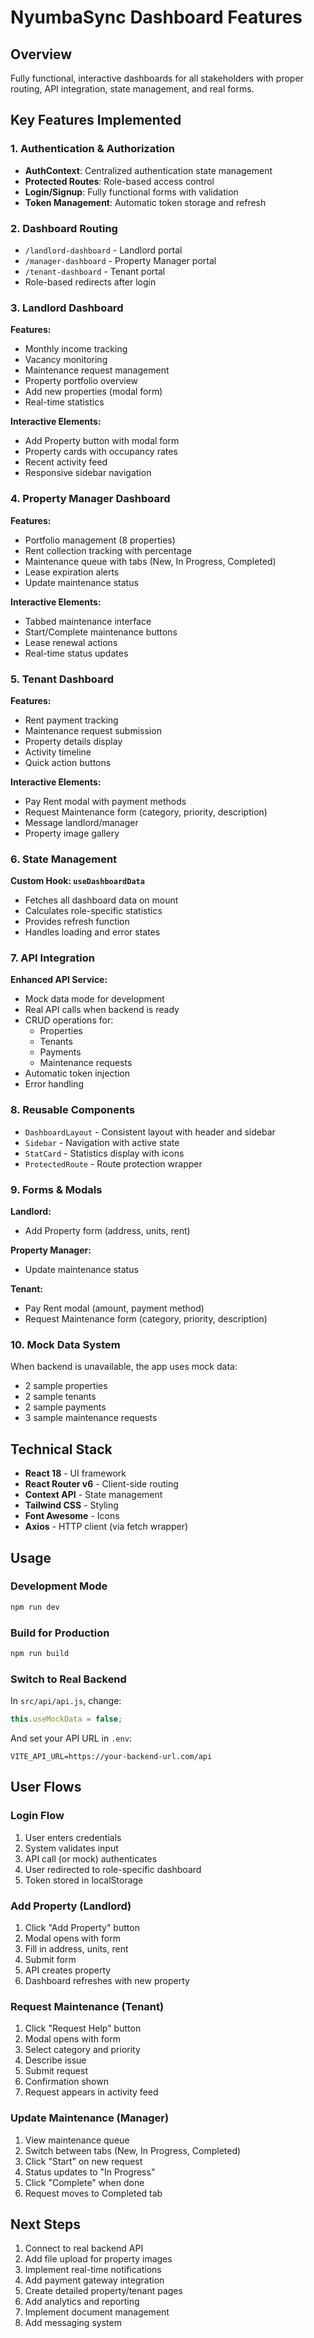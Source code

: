 # NyumbaSync Dashboard Features

## Overview
Fully functional, interactive dashboards for all stakeholders with proper routing, API integration, state management, and real forms.

## Key Features Implemented

### 1. Authentication & Authorization
- **AuthContext**: Centralized authentication state management
- **Protected Routes**: Role-based access control
- **Login/Signup**: Fully functional forms with validation
- **Token Management**: Automatic token storage and refresh

### 2. Dashboard Routing
- `/landlord-dashboard` - Landlord portal
- `/manager-dashboard` - Property Manager portal
- `/tenant-dashboard` - Tenant portal
- Role-based redirects after login

### 3. Landlord Dashboard
**Features:**
- Monthly income tracking
- Vacancy monitoring
- Maintenance request management
- Property portfolio overview
- Add new properties (modal form)
- Real-time statistics

**Interactive Elements:**
- Add Property button with modal form
- Property cards with occupancy rates
- Recent activity feed
- Responsive sidebar navigation

### 4. Property Manager Dashboard
**Features:**
- Portfolio management (8 properties)
- Rent collection tracking with percentage
- Maintenance queue with tabs (New, In Progress, Completed)
- Lease expiration alerts
- Update maintenance status

**Interactive Elements:**
- Tabbed maintenance interface
- Start/Complete maintenance buttons
- Lease renewal actions
- Real-time status updates

### 5. Tenant Dashboard
**Features:**
- Rent payment tracking
- Maintenance request submission
- Property details display
- Activity timeline
- Quick action buttons

**Interactive Elements:**
- Pay Rent modal with payment methods
- Request Maintenance form (category, priority, description)
- Message landlord/manager
- Property image gallery

### 6. State Management
**Custom Hook: `useDashboardData`**
- Fetches all dashboard data on mount
- Calculates role-specific statistics
- Provides refresh function
- Handles loading and error states

### 7. API Integration
**Enhanced API Service:**
- Mock data mode for development
- Real API calls when backend is ready
- CRUD operations for:
  - Properties
  - Tenants
  - Payments
  - Maintenance requests
- Automatic token injection
- Error handling

### 8. Reusable Components
- `DashboardLayout` - Consistent layout with header and sidebar
- `Sidebar` - Navigation with active state
- `StatCard` - Statistics display with icons
- `ProtectedRoute` - Route protection wrapper

### 9. Forms & Modals
**Landlord:**
- Add Property form (address, units, rent)

**Property Manager:**
- Update maintenance status

**Tenant:**
- Pay Rent modal (amount, payment method)
- Request Maintenance form (category, priority, description)

### 10. Mock Data System
When backend is unavailable, the app uses mock data:
- 2 sample properties
- 2 sample tenants
- 2 sample payments
- 3 sample maintenance requests

## Technical Stack
- **React 18** - UI framework
- **React Router v6** - Client-side routing
- **Context API** - State management
- **Tailwind CSS** - Styling
- **Font Awesome** - Icons
- **Axios** - HTTP client (via fetch wrapper)

## Usage

### Development Mode
```bash
npm run dev
```

### Build for Production
```bash
npm run build
```

### Switch to Real Backend
In `src/api/api.js`, change:
```javascript
this.useMockData = false;
```

And set your API URL in `.env`:
```
VITE_API_URL=https://your-backend-url.com/api
```

## User Flows

### Login Flow
1. User enters credentials
2. System validates input
3. API call (or mock) authenticates
4. User redirected to role-specific dashboard
5. Token stored in localStorage

### Add Property (Landlord)
1. Click "Add Property" button
2. Modal opens with form
3. Fill in address, units, rent
4. Submit form
5. API creates property
6. Dashboard refreshes with new property

### Request Maintenance (Tenant)
1. Click "Request Help" button
2. Modal opens with form
3. Select category and priority
4. Describe issue
5. Submit request
6. Confirmation shown
7. Request appears in activity feed

### Update Maintenance (Manager)
1. View maintenance queue
2. Switch between tabs (New, In Progress, Completed)
3. Click "Start" on new request
4. Status updates to "In Progress"
5. Click "Complete" when done
6. Request moves to Completed tab

## Next Steps
1. Connect to real backend API
2. Add file upload for property images
3. Implement real-time notifications
4. Add payment gateway integration
5. Create detailed property/tenant pages
6. Add analytics and reporting
7. Implement document management
8. Add messaging system
